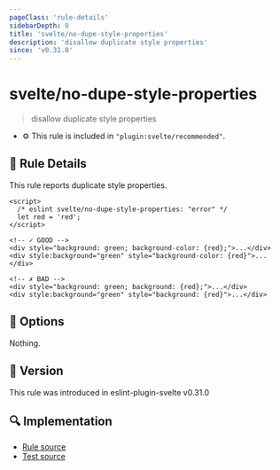 ```yaml
---
pageClass: 'rule-details'
sidebarDepth: 0
title: 'svelte/no-dupe-style-properties'
description: 'disallow duplicate style properties'
since: 'v0.31.0'
---
```


# svelte/no-dupe-style-properties

> disallow duplicate style properties

- :gear: This rule is included in `"plugin:svelte/recommended"`.

## :book: Rule Details

This rule reports duplicate style properties.

<ESLintCodeBlock>

<!--eslint-skip-->

```svelte
<script>
  /* eslint svelte/no-dupe-style-properties: "error" */
  let red = 'red';
</script>

<!-- ✓ GOOD -->
<div style="background: green; background-color: {red};">...</div>
<div style:background="green" style="background-color: {red}">...</div>

<!-- ✗ BAD -->
<div style="background: green; background: {red};">...</div>
<div style:background="green" style="background: {red}">...</div>
```

</ESLintCodeBlock>

## :wrench: Options

Nothing.

## :rocket: Version

This rule was introduced in eslint-plugin-svelte v0.31.0

## :mag: Implementation

- [Rule source](https://github.com/sveltejs/eslint-plugin-svelte/blob/main/src/rules/no-dupe-style-properties.ts)
- [Test source](https://github.com/sveltejs/eslint-plugin-svelte/blob/main/tests/src/rules/no-dupe-style-properties.ts)
